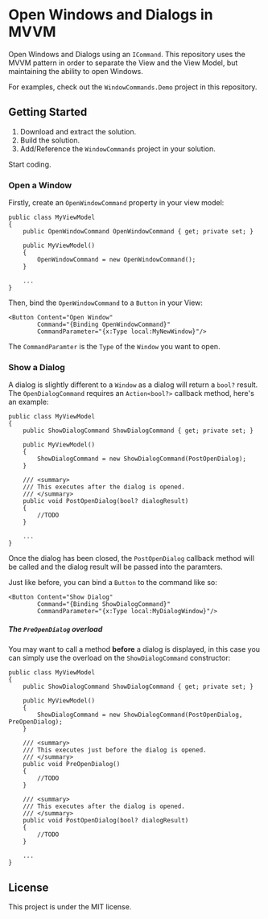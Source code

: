 # Open Windows and Dialogs in MVVM
Open Windows and Dialogs using an `ICommand`. This repository uses the MVVM pattern in order to separate the View and the View Model, but maintaining the ability to open Windows.

For examples, check out the `WindowCommands.Demo` project in this repository.

## Getting Started

1. Download and extract the solution.
2. Build the solution.
3. Add/Reference the `WindowCommands` project in your solution.

Start coding.

### Open a Window
Firstly, create an `OpenWindowCommand` property in your view model:

```
public class MyViewModel
{
    public OpenWindowCommand OpenWindowCommand { get; private set; }

    public MyViewModel()
    {
        OpenWindowCommand = new OpenWindowCommand();
    }

    ...
}
```

Then, bind the `OpenWindowCommand` to a `Button` in your View:

```
<Button Content="Open Window"
        Command="{Binding OpenWindowCommand}"
        CommandParameter="{x:Type local:MyNewWindow}"/>
```

The `CommandParamter` is the `Type` of the `Window` you want to open.

### Show a Dialog
A dialog is slightly different to a `Window` as a dialog will return a `bool?` result. The `OpenDialogCommand` requires an `Action<bool?>` callback method, here's an example:

```
public class MyViewModel
{
    public ShowDialogCommand ShowDialogCommand { get; private set; }

    public MyViewModel()
    {
        ShowDialogCommand = new ShowDialogCommand(PostOpenDialog);
    }

    /// <summary>
    /// This executes after the dialog is opened.
    /// </summary>
    public void PostOpenDialog(bool? dialogResult)
    {
        //TODO
    }
    
    ...
}
```

Once the dialog has been closed, the `PostOpenDialog` callback method will be called and the dialog result will be passed into the paramters.

Just like before, you can bind a `Button` to the command like so:

```
<Button Content="Show Dialog"
        Command="{Binding ShowDialogCommand}"
        CommandParameter="{x:Type local:MyDialogWindow}"/>
```

##### The `PreOpenDialog` overload
You may want to call a method **before** a dialog is displayed, in this case you can simply use the overload on the `ShowDialogCommand` constructor:

```
public class MyViewModel
{
    public ShowDialogCommand ShowDialogCommand { get; private set; }

    public MyViewModel()
    {
        ShowDialogCommand = new ShowDialogCommand(PostOpenDialog, PreOpenDialog);
    }

    /// <summary>
    /// This executes just before the dialog is opened.
    /// </summary>
    public void PreOpenDialog()
    {
        //TODO
    }
    
    /// <summary>
    /// This executes after the dialog is opened.
    /// </summary>
    public void PostOpenDialog(bool? dialogResult)
    {
        //TODO
    }
    
    ...
}
```

## License

This project is under the MIT license.